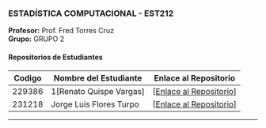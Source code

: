 

### ESTADÍSTICA COMPUTACIONAL - EST212
**Profesor:** Prof. Fred Torres Cruz  
**Grupo:** GRUPO 2

#### Repositorios de Estudiantes
| Codigo | Nombre del Estudiante | Enlace al Repositorio |
|--------------|-------------|-----------------|
| 229386|1[Renato Quispe Vargas] | [[Enlace al Repositorio](https://github.com/rntvargas/est_comp)] |
| 231218 | Jorge Luis Flores Turpo | [[Enlace al Repositorio](https://github.com/Yorchisflrs/Estadistica_Computacional)] |

---
